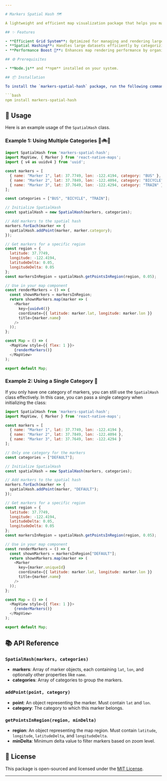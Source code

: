```yaml
---

# Markers Spatial Hash 🗺️

A lightweight and efficient map visualization package that helps you manage and render large sets of markers on a 100x100 grid. By categorizing and organizing markers into a grid, this package significantly improves map performance, especially when panning or zooming.

## ✨ Features

- **Efficient Grid System**: Optimized for managing and rendering large sets of markers on a 100x100 grid.
- **Spatial Hashing**: Handles large datasets efficiently by categorizing markers based on their geographic coordinates.
- **Performance Boost 🚀**: Enhances map rendering performance by organizing markers into cells, reducing computation when the map view changes (zooming, panning).

## ⚙️ Prerequisites

- **Node.js** and **npm** installed on your system.

## 📦 Installation

To install the `markers-spatial-hash` package, run the following command:

```bash
npm install markers-spatial-hash
```

## 🚀 Usage

Here is an example usage of the `SpatialHash` class.

### Example 1: Using Multiple Categories 🚌🚲🚆

```javascript
import SpatialHash from 'markers-spatial-hash';
import MapView, { Marker } from 'react-native-maps';
import { v4 as uuidv4 } from 'uuid';

const markers = [
  { name: "Marker 1", lat: 37.7749, lon: -122.4194, category: "BUS" },
  { name: "Marker 2", lat: 37.7849, lon: -122.4094, category: "BICYCLE" },
  { name: "Marker 3", lat: 37.7649, lon: -122.4294, category: "TRAIN" }
];

const categories = ["BUS", "BICYCLE", "TRAIN"];

// Initialize SpatialHash
const spatialHash = new SpatialHash(markers, categories);

// Add markers to the spatial hash
markers.forEach(marker => {
  spatialHash.addPoint(marker, marker.category);
});

// Get markers for a specific region
const region = {
  latitude: 37.7749,
  longitude: -122.4194,
  latitudeDelta: 0.05,
  longitudeDelta: 0.05
};
const markersInRegion = spatialHash.getPointsInRegion(region, 0.05);

// Use in your map component
const renderMarkers = () => {
  const shownMarkers = markersInRegion;
  return shownMarkers.map(marker => (
    <Marker
      key={uuidv4()}
      coordinate={{ latitude: marker.lat, longitude: marker.lon }}
      title={marker.name}
    />
  ));
};

const Map = () => (
  <MapView style={{ flex: 1 }}>
    {renderMarkers()}
  </MapView>
);

export default Map;
```

### Example 2: Using a Single Category 🎯

If you only have one category of markers, you can still use the `SpatialHash` class effectively. In this case, you can pass a single category when initializing the class:

```javascript
import SpatialHash from 'markers-spatial-hash';
import MapView, { Marker } from 'react-native-maps';

const markers = [
  { name: "Marker 1", lat: 37.7749, lon: -122.4194 },
  { name: "Marker 2", lat: 37.7849, lon: -122.4094 },
  { name: "Marker 3", lat: 37.7649, lon: -122.4294 }
];

// Only one category for the markers
const categories = ["DEFAULT"];

// Initialize SpatialHash
const spatialHash = new SpatialHash(markers, categories);

// Add markers to the spatial hash
markers.forEach(marker => {
  spatialHash.addPoint(marker, "DEFAULT");
});

// Get markers for a specific region
const region = {
  latitude: 37.7749,
  longitude: -122.4194,
  latitudeDelta: 0.05,
  longitudeDelta: 0.05
};
const markersInRegion = spatialHash.getPointsInRegion(region, 0.05);

// Use in your map component
const renderMarkers = () => {
  const shownMarkers = markersInRegion["DEFAULT"];
  return shownMarkers.map(marker => (
    <Marker
      key={marker.uniqueId}
      coordinate={{ latitude: marker.lat, longitude: marker.lon }}
      title={marker.name}
    />
  ));
};

const Map = () => (
  <MapView style={{ flex: 1 }}>
    {renderMarkers()}
  </MapView>
);

export default Map;
```

## 📚 API Reference

### `SpatialHash(markers, categories)`

- **markers**: Array of marker objects, each containing `lat`, `lon`, and optionally other properties like `name`.
- **categories**: Array of categories to group the markers.

### `addPoint(point, category)`

- **point**: An object representing the marker. Must contain `lat` and `lon`.
- **category**: The category to which this marker belongs.

### `getPointsInRegion(region, minDelta)`

- **region**: An object representing the map region. Must contain `latitude`, `longitude`, `latitudeDelta`, and `longitudeDelta`.
- **minDelta**: Minimum delta value to filter markers based on zoom level.

## 📝 License

This package is open-sourced and licensed under the [MIT License](LICENSE).

---
```

